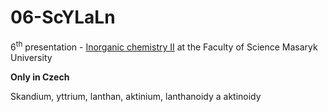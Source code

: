 # 06-ScYLaLn
6<sup>th</sup> presentation - [Inorganic chemistry II](https://is.muni.cz/www/moravec/c2062_anorganicka_chemie_ii/) at the Faculty of Science Masaryk University

**Only in Czech**

Skandium, yttrium, lanthan, aktinium, lanthanoidy a aktinoidy

